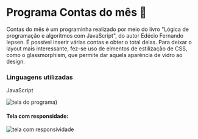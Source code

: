 # Programa Contas do mês 💸

Contas do mês é um programinha realizado por meio do livro "Lógica de programação e algoritmos com JavaScript", do autor Edécio Fernando Iepsen. É possível inserir várias contas e obter o total delas.
Para deixar o layout mais interessante, fez-se uso de elmentos de estilização de CSS, como o glassmorphism, que permite dar aquela aparência de vidro ao design.



### Linguagens utilizadas

JavaScript

![tela do programa](https://user-images.githubusercontent.com/101260452/158269746-ffca1be9-046f-4293-830c-3a096ebb2c09.png))



#### Tela com responsidade:

![tela com responsividade](https://user-images.githubusercontent.com/101260452/158269945-6f7be3ca-2e5b-4f87-b967-87d1b4fac557.png)

